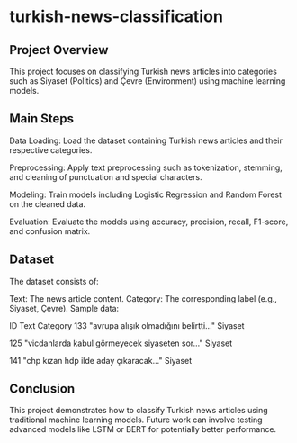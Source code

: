 # turkish-news-classification

## Project Overview
This project focuses on classifying Turkish news articles into categories such as Siyaset (Politics) and Çevre (Environment) using machine learning models.

## Main Steps

Data Loading: Load the dataset containing Turkish news articles and their respective categories.

Preprocessing: Apply text preprocessing such as tokenization, stemming, and cleaning of punctuation and special characters.

Modeling: Train models including Logistic Regression and Random Forest on the cleaned data.

Evaluation: Evaluate the models using accuracy, precision, recall, F1-score, and confusion matrix.

## Dataset
The dataset consists of:

Text: The news article content.
Category: The corresponding label (e.g., Siyaset, Çevre).
Sample data:

ID	Text	Category
133	"avrupa alışık olmadığını belirtti..."	Siyaset

125	"vicdanlarda kabul görmeyecek siyaseten sor..."	Siyaset

141	"chp kızan hdp ilde aday çıkaracak..."	Siyaset

## Conclusion
This project demonstrates how to classify Turkish news articles using traditional machine learning models. Future work can involve testing advanced models like LSTM or BERT for potentially better performance.
